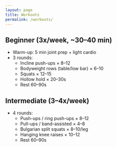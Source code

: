 ```yaml
---
layout: page
title: Workouts
permalink: /workouts/
---
```


## Beginner (3x/week, ~30–40 min)
- Warm-up: 5 min joint prep + light cardio  
- 3 rounds:
  - Incline push-ups × 8–12
  - Bodyweight rows (table/low bar) × 6–10
  - Squats × 12–15
  - Hollow hold × 20–30s
  - Rest 60–90s

## Intermediate (3–4x/week)
- 4 rounds:
  - Push-ups / ring push-ups × 8–12
  - Pull-ups / band-assisted × 4–8
  - Bulgarian split squats × 8–10/leg
  - Hanging knee raises × 10–12
  - Rest 60–90s
